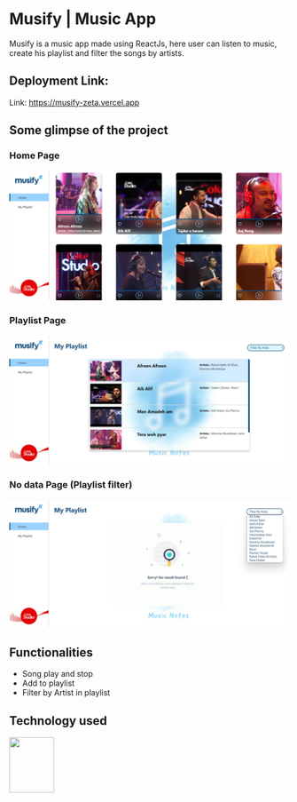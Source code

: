 # Musify | Music App

Musify is a music app made using ReactJs, here user can listen to music, create his playlist and filter the songs by artists. 

## Deployment Link:

  Link: https://musify-zeta.vercel.app

## Some glimpse of the project


### Home Page

<img src="https://github.com/Shivam2101s/images/blob/main/Musify/Home.jpg?raw=true">

### Playlist Page

<img src="https://github.com/Shivam2101s/images/blob/main/Musify/playlist.jpg?raw=true">


### No data Page (Playlist filter)

<img src="https://github.com/Shivam2101s/images/blob/main/Musify/NoData_page.jpg?raw=true">

## Functionalities

* Song play and stop 
* Add to playlist
* Filter by Artist in playlist

## Technology used

<img src="https://upload.wikimedia.org/wikipedia/commons/9/94/MERN-logo.png" width="40%" height="100px" />
